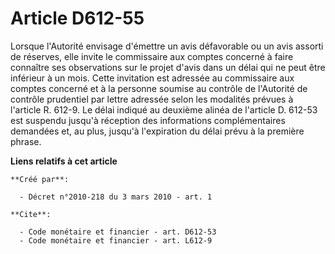 # Article D612-55

Lorsque l'Autorité envisage d'émettre un avis défavorable ou un avis assorti de réserves, elle invite le commissaire aux
comptes concerné à faire connaître ses observations sur le projet d'avis dans un délai qui ne peut être inférieur à un mois.
Cette invitation est adressée au commissaire aux comptes concerné et à la personne soumise au contrôle de l'Autorité de
contrôle prudentiel par lettre adressée selon les modalités prévues à l'article R. 612-9. Le délai indiqué au deuxième alinéa
de l'article D. 612-53 est suspendu jusqu'à réception des informations complémentaires demandées et, au plus, jusqu'à
l'expiration du délai prévu à la première phrase.

**Liens relatifs à cet article**

	**Créé par**:

	  - Décret n°2010-218 du 3 mars 2010 - art. 1

	**Cite**:

	  - Code monétaire et financier - art. D612-53
	  - Code monétaire et financier - art. L612-9
